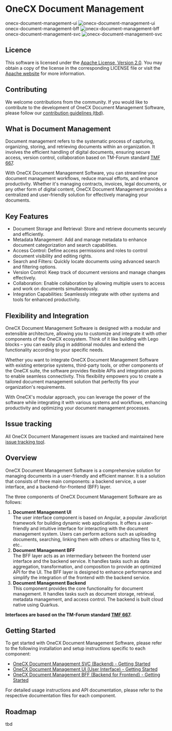 # OneCX Document Management 
onecx-document-management-ui  ![onecx-document-management-ui](https://github.com/onecx-apps/onecx-document-management-ui/actions/workflows/build.yml/badge.svg)  
onecx-document-management-bff ![onecx-document-management-bff](https://github.com/onecx-apps/onecx-document-management-bff/actions/workflows/build.yml/badge.svg)  
onecx-document-management-svc ![onecx-document-management-svc](https://github.com/onecx-apps/onecx-document-management-svc/actions/workflows/build.yml/badge.svg)

## Licence
This software is licensed under the [Apache License, Version 2.0](https://www.apache.org/licenses/LICENSE-2.0). You may obtain a copy of the license in the corresponding LICENSE file or visit the [Apache website](https://www.apache.org/licenses/LICENSE-2.0) for more information.

## Contributing
We welcome contributions from the community. If you would like to contribute to the development of OneCX Document Management Software, please follow our [contribution guidelines (tbd)]().

## What is Document Management
Document management refers to the systematic process of capturing, organizing, storing, and retrieving documents within an organization. It involves the efficient handling of digital documents, ensuring secure access, version control, collaboration based on TM-Forum standard [TMF 667](https://github.com/tmforum-apis/TMF667_Document).

With OneCX Document Management Software, you can streamline your document management workflows, reduce manual efforts, and enhance productivity. Whether it's managing contracts, invoices, legal documents, or any other form of digital content, OneCX Document Management provides a centralized and user-friendly solution for effectively managing your documents.

## Key Features
* Document Storage and Retrieval: Store and retrieve documents securely and efficiently.
* Metadata Management: Add and manage metadata to enhance document categorization and search capabilities.
* Access Control: Define access permissions and roles to control document visibility and editing rights.
* Search and Filters: Quickly locate documents using advanced search and filtering options.
* Version Control: Keep track of document versions and manage changes effectively.
* Collaboration: Enable collaboration by allowing multiple users to access and work on documents simultaneously.
* Integration Capabilities: Seamlessly integrate with other systems and tools for enhanced productivity.

## Flexibility and Integration
OneCX Document Management Software is designed with a modular and extensible architecture, allowing you to customize and integrate it with other components of the OneCX ecosystem. Think of it like building with Lego blocks – you can easily plug in additional modules and extend the functionality according to your specific needs.

Whether you want to integrate OneCX Document Management Software with existing enterprise systems, third-party tools, or other components of the OneCX suite, the software provides flexible APIs and integration points to enable seamless connectivity. This flexibility empowers you to create a tailored document management solution that perfectly fits your organization's requirements.

With OneCX's modular approach, you can leverage the power of the software while integrating it with various systems and workflows, enhancing productivity and optimizing your document management processes.

## Issue tracking
All OneCX Document Management issues are tracked and maintained here [issue tracking tool][].

## Overview
OneCX Document Management Software is a comprehensive solution for managing documents in a user-friendly and efficient manner. It is a solution that consists of three main components: a backend service, a user interface, and a backend-for-frontend (BFF) layer.

The three components of OneCX Document Management Software are as follows:
1. __Document Management UI__  
The user interface component is based on Angular, a popular JavaScript framework for building dynamic web applications. It offers a user-friendly and intuitive interface for interacting with the document management system. Users can perform actions such as uploading documents, searching, linking them with others or attaching files to it, etc..
3. __Document Management BFF__  
The BFF layer acts as an intermediary between the frontend user interface and the backend service. It handles tasks such as data aggregation, transformation, and composition to provide an optimized API for the UI. The BFF layer is designed to enhance performance and simplify the integration of the frontend with the backend service.
5. __Document Management Backend__  
This component provides the core functionality for document management. It handles tasks such as document storage, retrieval, metadata management, and access control. The backend is built cloud native using Quarkus. 

__Interfaces are based on the TM-Forum standard [TMF 667](https://github.com/tmforum-apis/TMF667_Document).__

## Getting Started
To get started with OneCX Document Management Software, please refer to the following installation and setup instructions specific to each component:
* [OneCX Document Management SVC (Backend) - Getting Started](https://github.com/onecx-apps/onecx-document-management-svc)
* [OneCX Document Management UI (User Interface) - Getting Started](https://github.com/onecx-apps/onecx-document-management-ui)
* [OneCX Document Management BFF (Backend for Frontend) - Getting Started](https://github.com/onecx-apps/onecx-document-management-bff)

For detailed usage instructions and API documentation, please refer to the respective documentation files for each component.

## Roadmap
tbd

[issue tracking tool]: https://xyz.com
